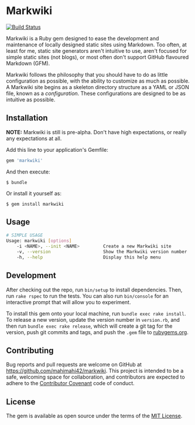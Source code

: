 # Markwiki

[![Build Status](https://travis-ci.org/mahimahi42/markwiki.svg?branch=master)](https://travis-ci.org/mahimahi42/markwiki)

Markwiki is a Ruby gem designed to ease the development and maintenance of locally designed static sites using Markdown. Too often, at least for me, static site generators aren't intuitive to use, aren't focused for simple static sites (not blogs), or most often don't support GitHub flavoured Markdown (GFM).

Markwiki follows the philosophy that you should have to do as little configuration as possible, with the ability to customize as much as possible. A Markwiki site begins as a skeleton directory structure as a YAML or JSON file, known as a *configuration*. These configurations are designed to be as intuitive as possible.

## Installation

**NOTE:** Markwiki is still is pre-alpha. Don't have high expectations, or really any expectations at all.

Add this line to your application's Gemfile:

```ruby
gem 'markwiki'
```

And then execute:

    $ bundle

Or install it yourself as:

    $ gem install markwiki

## Usage

```bash
# SIMPLE USAGE
Usage: markwiki [options]
    -i <NAME>, --init <NAME>         Create a new Markwiki site
    -v, --version                    Show the Markwiki version number
    -h, --help                       Display this help menu
```

## Development

After checking out the repo, run `bin/setup` to install dependencies. Then, run `rake rspec` to run the tests. You can also run `bin/console` for an interactive prompt that will allow you to experiment.

To install this gem onto your local machine, run `bundle exec rake install`. To release a new version, update the version number in `version.rb`, and then run `bundle exec rake release`, which will create a git tag for the version, push git commits and tags, and push the `.gem` file to [rubygems.org](https://rubygems.org).

## Contributing

Bug reports and pull requests are welcome on GitHub at https://github.com/mahimahi42/markwiki. This project is intended to be a safe, welcoming space for collaboration, and contributors are expected to adhere to the [Contributor Covenant](contributor-covenant.org) code of conduct.

## License

The gem is available as open source under the terms of the [MIT License](http://opensource.org/licenses/MIT).

